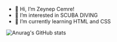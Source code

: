 - 👋 Hi, I’m Zeynep Cemre!
- 👀 I’m interested in SCUBA DIVING
- 🌱 I’m currently learning HTML and CSS


![Anurag's GitHub stats](https://github-readme-stats.vercel.app/api?username=anuraghazra&show_icons=true&theme=radical)



<!---
cemredemrc/cemredemrc is a ✨ special ✨ repository because its `README.md` (this file) appears on your GitHub profile.
You can click the Preview link to take a look at your changes.
--->
